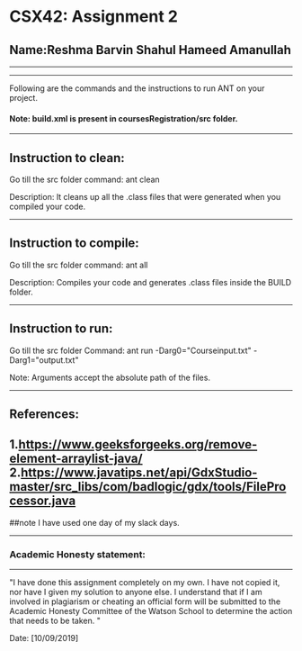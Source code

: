 # CSX42: Assignment 2
## Name:Reshma Barvin Shahul Hameed Amanullah 

-----------------------------------------------------------------------
-----------------------------------------------------------------------


Following are the commands and the instructions to run ANT on your project.
#### Note: build.xml is present in coursesRegistration/src folder.


-----------------------------------------------------------------------
## Instruction to clean:


Go till the src folder
command: ant clean

Description: It cleans up all the .class files that were generated when you
compiled your code.

-----------------------------------------------------------------------
## Instruction to compile:

Go till the src folder
command: ant all

Description: Compiles your code and generates .class files inside the BUILD folder.

-----------------------------------------------------------------------
## Instruction to run:
Go till the src folder
Command: ant run -Darg0="Courseinput.txt" -Darg1="output.txt"

Note: Arguments accept the absolute path of the files.


-----------------------------------------------------------------------
## References:
1.https://www.geeksforgeeks.org/remove-element-arraylist-java/
2.https://www.javatips.net/api/GdxStudio-master/src_libs/com/badlogic/gdx/tools/FileProcessor.java
-----------------------------------------------------------------------
##note
I have used one day of my slack days.

-----------------------------------------------------------------------
### Academic Honesty statement:
-----------------------------------------------------------------------

"I have done this assignment completely on my own. I have not copied
it, nor have I given my solution to anyone else. I understand that if
I am involved in plagiarism or cheating an official form will be
submitted to the Academic Honesty Committee of the Watson School to
determine the action that needs to be taken. "

Date: [10/09/2019]


